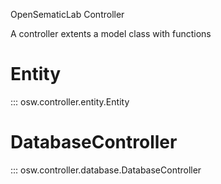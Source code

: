 OpenSematicLab Controller

A controller extents a model class with functions

# Entity
::: osw.controller.entity.Entity

# DatabaseController
::: osw.controller.database.DatabaseController
